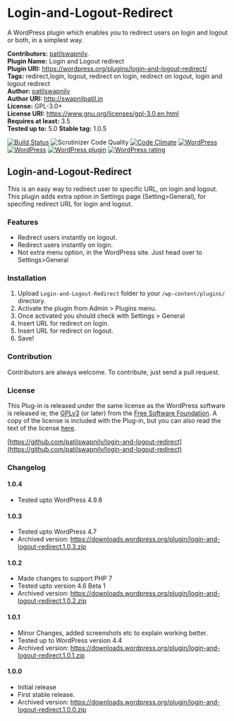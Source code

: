 # Login-and-Logout-Redirect
A WordPress plugin which enables you to redirect users on login and logout or both, in a simplest way.

**Contributors:**      [patilswapnilv](https://github.com/patilswapnilv/).    
**Plugin Name:**       Login and Logout redirect  
**Plugin URI:**        https://wordpress.org/plugins/login-and-logout-redirect/     
**Tags:**              redirect,login, logout, redirect on login, redirect on logout, login and logout redirect  
**Author:**            [patilswapnilv](https://profiles.wordpress.org/patilswapnilv)  
**Author URI:**        http://swapnilpatil.in    
**License:**           GPL-3.0+ 		
**License URI:**       https://www.gnu.org/licenses/gpl-3.0.en.html 			
**Requires at least:** 3.5  	
**Tested up to:**      5.0
**Stable tag:**        1.0.5  

[![Build Status](https://travis-ci.org/patilswapnilv/login-and-logout-redirect.svg)](https://travis-ci.org/patilswapnilv/login-and-logout-redirect) ![Scrutinizer Code Quality](https://scrutinizer-ci.com/g/patilswapnilv/login-and-logout-redirect/badges/quality-score.png?b=master) [![Code Climate](https://codeclimate.com/github/patilswapnilv/login-and-logout-redirect/badges/gpa.svg)](https://codeclimate.com/github/patilswapnilv/login-and-logout-redirect) [![WordPress](https://img.shields.io/wordpress/plugin/dt/login-and-logout-redirect.svg)](https://wordpress.org/plugins/login-and-logout-redirect/) [![WordPress](https://img.shields.io/wordpress/v/login-and-logout-redirect.svg)](https://wordpress.org/plugins/login-and-logout-redirect/) [![WordPress plugin](https://img.shields.io/wordpress/plugin/v/login-and-logout-redirect.svg)](https://wordpress.org/plugins/login-and-logout-redirect/) [![WordPress rating](https://img.shields.io/wordpress/plugin/r/login-and-logout-redirect.svg)](https://wordpress.org/plugins/login-and-logout-redirect/)


## Login-and-Logout-Redirect

This is an easy way to redirect user to specific URL, on login and logout.
This plugin adds extra option in Settings page (Setting>General), for specifing redirect URL for login and logout.

### Features

* Redirect users instantly on logout.
* Redirect users instantly on login.
* Not extra menu option, in the WordPress site. Just head over to Settings>General

### Installation
1. Upload `Login-and-Logout-Redirect` folder to your `/wp-content/plugins/` directory.
2. Activate the plugin from Admin > Plugins menu.
3. Once activated you should check with Settings > General
4. Insert URL for redirect on login.
5. Insert URL for redirect on logout.
6. Save!

### Contribution

Contributors are always welcome.
To contribute, just send a pull request.

### License
This Plug-in is released under the same license as the WordPress software is released ie; the [GPLv3](https://www.gnu.org/licenses/gpl-3.0.en.html) (or later) from the [Free Software Foundation](http://www.fsf.org/). A copy of the license is included with the Plug-in, but you can also read the text of the license [here](http://www.gnu.org/licenses/gpl-3.0.en.html).

[https://github.com/patilswapnilv/login-and-logout-redirect](https://github.com/patilswapnilv/login-and-logout-redirect)  

### Changelog

#### 1.0.4
 * Tested upto WordPress 4.9.8

#### 1.0.3
 * Tested upto WordPress 4.7
 * Archived version:  https://downloads.wordpress.org/plugin/login-and-logout-redirect.1.0.3.zip

#### 1.0.2
 * Made changes to support PHP 7
 * Tested upto version 4.6 Beta 1
 * Archived version:  https://downloads.wordpress.org/plugin/login-and-logout-redirect.1.0.2.zip

#### 1.0.1
* Minor Changes, added screenshots etc to explain working better.
* Tested up to WordPress version 4.4
* Archived version:
https://downloads.wordpress.org/plugin/login-and-logout-redirect.1.0.1.zip

#### 1.0.0
* Initial release
* First stable release.
* Archived version:           https://downloads.wordpress.org/plugin/login-and-logout-redirect.1.0.0.zip
